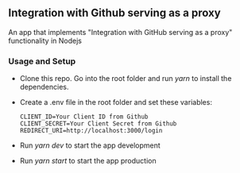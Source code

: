 ## Integration with Github serving as a proxy

An app that implements "Integration with GitHub serving as a proxy" functionality in Nodejs

### Usage and Setup
- Clone this repo. Go into the root folder and run *yarn* to install the dependencies.
- Create a .env file in the root folder and set these variables: 
  ```
  CLIENT_ID=Your Client ID from Github
  CLIENT_SECRET=Your Client Secret from Github
  REDIRECT_URI=http://localhost:3000/login
  ```

- Run *yarn dev* to start the app development
- Run *yarn start* to start the app production